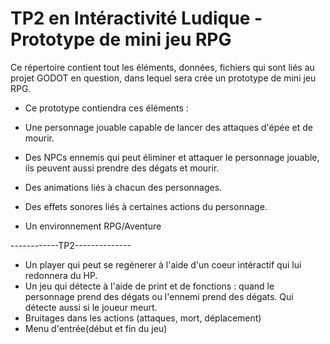 # TP2 en Intéractivité Ludique - Prototype de mini jeu RPG

Ce répertoire contient tout les éléments, données, fichiers qui sont liés au projet GODOT en question, dans lequel sera crée un prototype de mini jeu RPG.

- Ce prototype contiendra ces éléments :

- Une personnage jouable capable de lancer des attaques d'épée et de mourir.
- Des NPCs ennemis qui peut éliminer et attaquer le personnage jouable, ils peuvent aussi prendre des dégats et mourir.
- Des animations liés à chacun des personnages.
- Des effets sonores liés à certaines actions du personnage.
- Un environnement RPG/Aventure

------------TP2--------------
- Un player qui peut se regénerer à l'aide d'un coeur intéractif qui lui redonnera du HP.
- Un jeu qui détecte à l'aide de print et de fonctions : quand le personnage prend des dégats ou l'ennemi prend des dégats. Qui détecte aussi si le joueur meurt.
- Bruitages dans les actions (attaques, mort, déplacement)
- Menu d'entrée(début et fin du jeu)

